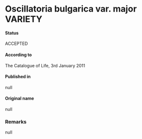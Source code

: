 Oscillatoria bulgarica var. major VARIETY
=======

#### Status
ACCEPTED

#### According to
The Catalogue of Life, 3rd January 2011

#### Published in
null

#### Original name
null

### Remarks
null